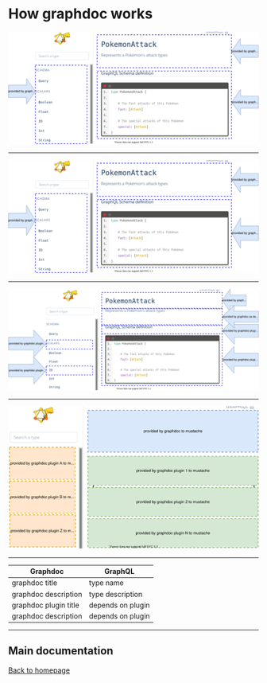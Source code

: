 # How graphdoc works

![graphdoc mustache 1](graphdoc/graphdoc-mustache-1.svg)

__________________

![graphdoc mustache 2](graphdoc/graphdoc-mustache-2.svg)

__________________

![graphdoc mustache 3](graphdoc/graphdoc-mustache-3.svg)

__________________

![graphdoc mustache 4](graphdoc/graphdoc-mustache-4.svg)

__________________

| Graphdoc              | GraphQL           |
|-----------------------|-------------------|
| graphdoc title        | type name         |
| graphdoc description  | type description  |
| graphdoc plugin title | depends on plugin |
| graphdoc description  | depends on plugin |

__________________

## Main documentation

[Back to homepage](../README.md)
